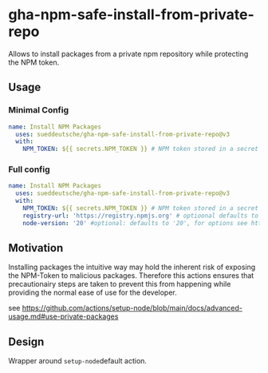 # gha-npm-safe-install-from-private-repo
Allows to install packages from a private npm repository while protecting the NPM token.

## Usage

### Minimal Config
```yaml
name: Install NPM Packages
  uses: sueddeutsche/gha-npm-safe-install-from-private-repo@v3
  with:
    NPM_TOKEN: ${{ secrets.NPM_TOKEN }} # NPM token stored in a secret
```

### Full config
```yaml
name: Install NPM Packages
  uses: sueddeutsche/gha-npm-safe-install-from-private-repo@v3
  with:
    NPM_TOKEN: ${{ secrets.NPM_TOKEN }} # NPM token stored in a secret
    registry-url: 'https://registry.npmjs.org' # optioonal defaults to https://registry.npmjs.org
    node-version: '20' #optional: defaults to '20', for options see https://github.com/actions/setup-node#supported-version-syntax
```

## Motivation
Installing packages the intuitive way may hold the inherent risk of exposing the NPM-Token to malicious packages.
Therefore this actions ensures that precautionairy steps are taken to prevent this from happening while providing the normal ease of use for the developer. 

see https://github.com/actions/setup-node/blob/main/docs/advanced-usage.md#use-private-packages

## Design
Wrapper around `setup-node`default action.
